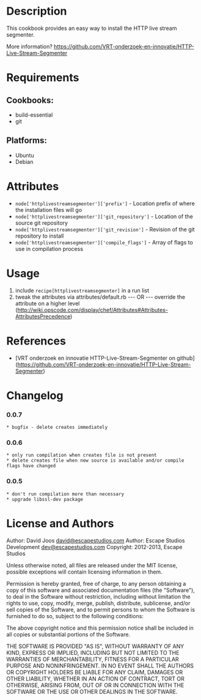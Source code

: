 Description
===========

This cookbook provides an easy way to install the HTTP live stream segmenter.

More information?
https://github.com/VRT-onderzoek-en-innovatie/HTTP-Live-Stream-Segmenter

Requirements
============

## Cookbooks:

* build-essential
* git

## Platforms:

* Ubuntu
* Debian

Attributes
==========

* `node['httplivestreamsegmenter']['prefix']` - Location prefix of where the installation files will go
* `node['httplivestreamsegmenter']['git_repository']` - Location of the source git repository
* `node['httplivestreamsegmenter']['git_revision']` - Revision of the git repository to install
* `node['httplivestreamsegmenter']['compile_flags']` - Array of flags to use in compilation process

Usage
=====

1) include `recipe[httplivestreamsegmenter]` in a run list
2) tweak the attributes via attributes/default.rb
	--- OR ---
	override the attribute on a higher level (http://wiki.opscode.com/display/chef/Attributes#Attributes-AttributesPrecedence)

References
==========

* [VRT onderzoek en innovatie HTTP-Live-Stream-Segmenter on github] (https://github.com/VRT-onderzoek-en-innovatie/HTTP-Live-Stream-Segmenter)

Changelog
=========

### 0.0.7
    * bugfix - delete creates immediately

### 0.0.6
    * only run compilation when creates file is not present
    * delete creates file when new source is available and/or compile flags have changed

### 0.0.5
    * don't run compilation more than necessary
    * upgrade libssl-dev package

License and Authors
===================

Author: David Joos <david@escapestudios.com>
Author: Escape Studios Development <dev@escapestudios.com>
Copyright: 2012-2013, Escape Studios

Unless otherwise noted, all files are released under the MIT license,
possible exceptions will contain licensing information in them.

Permission is hereby granted, free of charge, to any person obtaining a copy
of this software and associated documentation files (the "Software"), to deal
in the Software without restriction, including without limitation the rights
to use, copy, modify, merge, publish, distribute, sublicense, and/or sell
copies of the Software, and to permit persons to whom the Software is
furnished to do so, subject to the following conditions:

The above copyright notice and this permission notice shall be included in
all copies or substantial portions of the Software.

THE SOFTWARE IS PROVIDED "AS IS", WITHOUT WARRANTY OF ANY KIND, EXPRESS OR
IMPLIED, INCLUDING BUT NOT LIMITED TO THE WARRANTIES OF MERCHANTABILITY,
FITNESS FOR A PARTICULAR PURPOSE AND NONINFRINGEMENT. IN NO EVENT SHALL THE
AUTHORS OR COPYRIGHT HOLDERS BE LIABLE FOR ANY CLAIM, DAMAGES OR OTHER
LIABILITY, WHETHER IN AN ACTION OF CONTRACT, TORT OR OTHERWISE, ARISING FROM,
OUT OF OR IN CONNECTION WITH THE SOFTWARE OR THE USE OR OTHER DEALINGS IN
THE SOFTWARE.